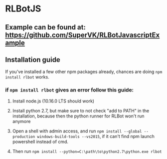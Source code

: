 # RLBotJS 

## Example can be found at: https://github.com/SuperVK/RLBotJavascriptExample

## Installation guide

If you've installed a few other npm packages already, chances are doing `npm install rlbot` works.

### if `npm install rlbot` gives an error follow this guide:

1. Install node.js (10.16.0 LTS should work)

2. Install python 2.7, but make sure to not check "add to PATH" in the installation, because then the python runner for RLBot won't run anymore

3. Open a shell with admin access, and run `npm install --global --production windows-build-tools --vs2015`, if it can't find npm launch powershell instead of cmd.

4. Then run `npm install --python=C:\path\to\python2.7\python.exe rlbot`
